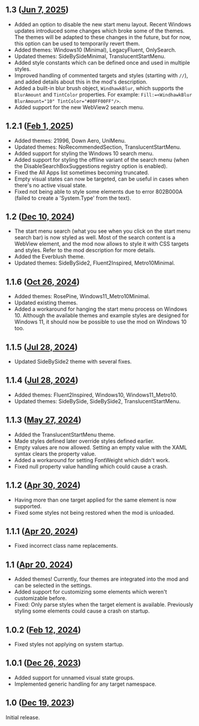 ## 1.3 ([Jun 7, 2025](https://github.com/ramensoftware/windhawk-mods/blob/4579380d42e30aea8898e502106df234cade7b3c/mods/windows-11-start-menu-styler.wh.cpp))

* Added an option to disable the new start menu layout. Recent Windows updates introduced some changes which broke some of the themes. The themes will be adapted to these changes in the future, but for now, this option can be used to temporarily revert them.
* Added themes: Windows10 (Minimal), LegacyFluent, OnlySearch.
* Updated themes: SideBySideMinimal, TranslucentStartMenu.
* Added style constants which can be defined once and used in multiple styles.
* Improved handling of commented targets and styles (starting with `//`), and added details about this in the mod's description.
* Added a built-in blur brush object, `WindhawkBlur`, which supports the `BlurAmount` and `TintColor` properties. For example: `Fill:=<WindhawkBlur BlurAmount="10" TintColor="#80FF00FF"/>`.
* Added support for the new WebView2 search menu.

## 1.2.1 ([Feb 1, 2025](https://github.com/ramensoftware/windhawk-mods/blob/8e8581b30c2d1d64c641b8fdfe8ee417df35fdcb/mods/windows-11-start-menu-styler.wh.cpp))

* Added themes: 21996, Down Aero, UniMenu.
* Updated themes: NoRecommendedSection, TranslucentStartMenu.
* Added support for styling the Windows 10 search menu.
* Added support for styling the offline variant of the search menu (when the DisableSearchBoxSuggestions registry option is enabled).
* Fixed the All Apps list sometimes becoming truncated.
* Empty visual states can now be targeted, can be useful in cases when there's no active visual state.
* Fixed not being able to style some elements due to error 802B000A (failed to create a 'System.Type' from the text).

## 1.2 ([Dec 10, 2024](https://github.com/ramensoftware/windhawk-mods/blob/8db53b86b7fb576eaf44aaa772c00a53a8933590/mods/windows-11-start-menu-styler.wh.cpp))

* The start menu search (what you see when you click on the start menu search bar) is now styled as well. Most of the search content is a WebView element, and the mod now allows to style it with CSS targets and styles. Refer to the mod description for more details.
* Added the Everblush theme.
* Updated themes: SideBySide2, Fluent2Inspired, Metro10Minimal.

## 1.1.6 ([Oct 26, 2024](https://github.com/ramensoftware/windhawk-mods/blob/31cc7d1150a2953dfb1897f13678dcd70f74fa47/mods/windows-11-start-menu-styler.wh.cpp))

* Added themes: RosePine, Windows11_Metro10Minimal.
* Updated existing themes.
* Added a workaround for hanging the start menu process on Windows 10. Although the available themes and example styles are designed for Windows 11, it should now be possible to use the mod on Windows 10 too.

## 1.1.5 ([Jul 28, 2024](https://github.com/ramensoftware/windhawk-mods/blob/b6c907a723f18b738c615933ec1834ef9009f18d/mods/windows-11-start-menu-styler.wh.cpp))

* Updated SideBySide2 theme with several fixes.

## 1.1.4 ([Jul 28, 2024](https://github.com/ramensoftware/windhawk-mods/blob/2007927c9158132859b6d559104a7539742c74d7/mods/windows-11-start-menu-styler.wh.cpp))

* Added themes: Fluent2Inspired, Windows10, Windows11_Metro10.
* Updated themes: SideBySide, SideBySide2, TranslucentStartMenu.

## 1.1.3 ([May 27, 2024](https://github.com/ramensoftware/windhawk-mods/blob/09a45ac4d6daf121bc16d69a7c961f8be0405d07/mods/windows-11-start-menu-styler.wh.cpp))

* Added the TranslucentStartMenu theme.
* Made styles defined later override styles defined earlier.
* Empty values are now allowed. Setting an empty value with the XAML syntax clears the property value.
* Added a workaround for setting FontWeight which didn't work.
* Fixed null property value handling which could cause a crash.

## 1.1.2 ([Apr 30, 2024](https://github.com/ramensoftware/windhawk-mods/blob/a36ce2c5a985dcc2822d344ccf8aacd4650fb59a/mods/windows-11-start-menu-styler.wh.cpp))

* Having more than one target applied for the same element is now supported.
* Fixed some styles not being restored when the mod is unloaded.

## 1.1.1 ([Apr 20, 2024](https://github.com/ramensoftware/windhawk-mods/blob/ea404918c73f63626fee81883879365498d2cdd9/mods/windows-11-start-menu-styler.wh.cpp))

* Fixed incorrect class name replacements.

## 1.1 ([Apr 20, 2024](https://github.com/ramensoftware/windhawk-mods/blob/088c43ae0fea274c39f5aab12168e9a3e792c579/mods/windows-11-start-menu-styler.wh.cpp))

* Added themes! Currently, four themes are integrated into the mod and can be selected in the settings.
* Added support for customizing some elements which weren't customizable before.
* Fixed: Only parse styles when the target element is available. Previously styling some elements could cause a crash on startup.

## 1.0.2 ([Feb 12, 2024](https://github.com/ramensoftware/windhawk-mods/blob/6f22a17e1b26a3a7ee513c0589dc40cd555d61fb/mods/windows-11-start-menu-styler.wh.cpp))

* Fixed styles not applying on system startup.

## 1.0.1 ([Dec 26, 2023](https://github.com/ramensoftware/windhawk-mods/blob/a962cd86b636e62652f9a903d0a064190d638cdf/mods/windows-11-start-menu-styler.wh.cpp))

* Added support for unnamed visual state groups.
* Implemented generic handling for any target namespace.

## 1.0 ([Dec 19, 2023](https://github.com/ramensoftware/windhawk-mods/blob/af135759094c6dc9558b926435bb1a9f597bf30f/mods/windows-11-start-menu-styler.wh.cpp))

Initial release.
